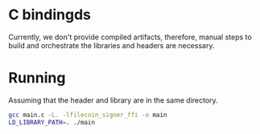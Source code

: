 # C bindingds

Currently, we don't provide compiled artifacts, therefore, manual steps to build and orchestrate the libraries and headers are necessary.

# Running

Assuming that the header and library are in the same directory.

```bash
gcc main.c -L. -lfilecoin_signer_ffi -o main
LD_LIBRARY_PATH=. ./main
```
